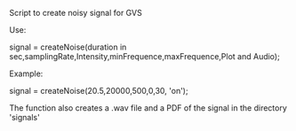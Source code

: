 Script to create noisy signal for GVS

Use: 

signal = createNoise(duration in sec,samplingRate,Intensity,minFrequence,maxFrequence,Plot and Audio);

Example: 

signal = createNoise(20.5,20000,500,0,30, 'on');

The function also creates a .wav file and a PDF of the signal in the directory 'signals'